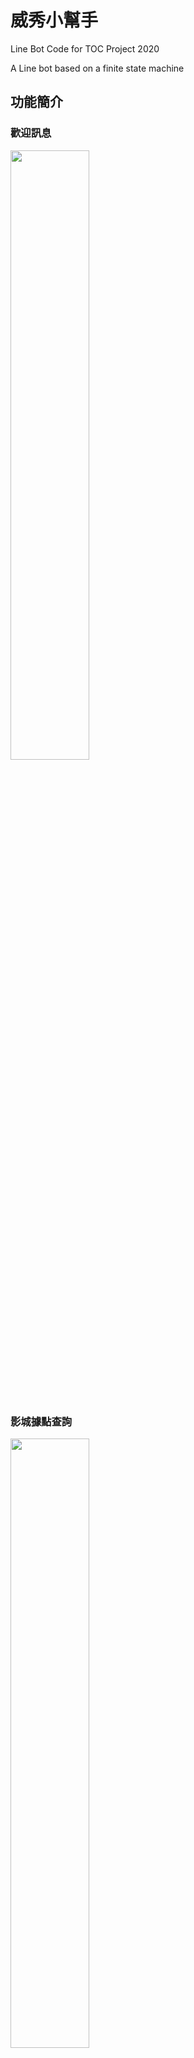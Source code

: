 # 威秀小幫手

Line Bot Code for TOC Project 2020

A Line bot based on a finite state machine


## 功能簡介

### 歡迎訊息
<img src="./img/IMG_0742.PNG" width="50%" height="50%" />

<br><br/>

### 影城據點查詢
<img src="./img/IMG_0748.PNG" width="50%" height="50%" />

<br><br/>

### 熱映中電影
<img src="./img/IMG_0743.PNG" width="50%" height="50%" />

<br><br/>

### 電影劇情簡介
<img src="./img/IMG_0744.PNG" width="50%" height="50%" />

<br><br/>

### 電影版本選擇
<img src="./img/IMG_0745.PNG" width="50%" height="50%" />

<br><br/>

### 影城選擇
<img src="./img/IMG_0746.PNG" width="50%" height="50%" />

<br><br/>

### 時刻表顯示
<img src="./img/IMG_0747.PNG" width="50%" height="50%" />



## Finite State Machine
![fsm](./img/show-fsm.png)

## Message Type

1. Text Message:
   回傳文字訊息給user，「歡迎訊息」、「電影劇情簡介」、「時刻表顯示」均用text message回覆。
2. Flex Message:
   可自行設計回覆的內容樣式，不拘束於line提供的template格式。使用Line Developer的Flex Message Simulator設計，點選元件後可以直接從右方修改屬性，左方能立即產生UI。
   <img src="./img/flex.png" width="100%" height="100%" />
   <br><br/>
   完成設計後可按View as JSON，產生的JSON code可加入python程式裡，透過json.dumps()和json.loads()將JSON code轉換成轉換成python line bot sdk裡FlexSendMessage可以接受的dict。
   ```
    bubble_string={
        'type': 'bubble',
        'direction': 'ltr',
        'hero': {
            'type': 'image',
            'url': 'https://example.com/cafe.jpg',
            'size': 'full',
            'aspectRatio': '20:13',
            'aspectMode': 'cover',
            'action': { 'type': 'uri', 'uri': 'http://example.com', 'label': 'label' }
        }
    }
	s1 = json.dumps(bubble_string)
    s2 = json.loads(s1)
    flex_message = FlexSendMessage(alt_text='hello',contents=s2)
	```

## Web Crawling
使用BeautifulSoup套件實作華納威秀官網的爬蟲，從 https://www.vscinemas.com.tw/vsweb/film/index.aspx 得到熱映中電影的圖片(藍框處)、名字和通往電影詳情的網址(紅框處)。

<img src="./img/page2.png" width="100%" height="100%" />

<br><br/>
在電影詳情的網頁得到電影的放映版本(紅框處)和對應的放映影廳(藍框處)

<img src="./img/page3.png" width="100%" height="100%" />

<br><br/>
同樣在電影詳情的網頁，選擇放映影廳後得到該影廳的的放映日期(紅框處)和放映時間(藍框處)

<img src="./img/page4.png" width="100%" height="100%" />

<br><br/>
在影城介紹的網頁https://www.vscinemas.com.tw/vsweb/theater/index.aspx 裡得到各地影城的名字地址及電話(紅框處)

<img src="./img/page1.png" width="100%" height="100%" />

* user
	* Input: "go to state1"
		* Reply: "I'm entering state1"

	* Input: "go to state2"
		* Reply: "I'm entering state2"

## Deploy
Setting to deploy webhooks on Heroku.

### Heroku CLI installation

* [macOS, Windows](https://devcenter.heroku.com/articles/heroku-cli)

or you can use Homebrew (MAC)
```sh
brew tap heroku/brew && brew install heroku
```

or you can use Snap (Ubuntu 16+)
```sh
sudo snap install --classic heroku
```

### Connect to Heroku

1. Register Heroku: https://signup.heroku.com

2. Create Heroku project from website

3. CLI Login

	`heroku login`

### Upload project to Heroku

1. Add local project to Heroku project

	heroku git:remote -a {HEROKU_APP_NAME}

2. Upload project

	```
	git add .
	git commit -m "Add code"
	git push -f heroku master
	```

3. Set Environment - Line Messaging API Secret Keys

	```
	heroku config:set LINE_CHANNEL_SECRET=your_line_channel_secret
	heroku config:set LINE_CHANNEL_ACCESS_TOKEN=your_line_channel_access_token
	```

4. Your Project is now running on Heroku!

	url: `{HEROKU_APP_NAME}.herokuapp.com/callback`

	debug command: `heroku logs --tail --app {HEROKU_APP_NAME}`

5. If fail with `pygraphviz` install errors

	run commands below can solve the problems
	```
	heroku buildpacks:set heroku/python
	heroku buildpacks:add --index 1 heroku-community/apt
	```

	refference: https://hackmd.io/@ccw/B1Xw7E8kN?type=view#Q2-如何在-Heroku-使用-pygraphviz

## Reference
[Pipenv](https://medium.com/@chihsuan/pipenv-更簡單-更快速的-python-套件管理工具-135a47e504f4) ❤️ [@chihsuan](https://github.com/chihsuan)

[TOC-Project-2019](https://github.com/winonecheng/TOC-Project-2019) ❤️ [@winonecheng](https://github.com/winonecheng)

Flask Architecture ❤️ [@Sirius207](https://github.com/Sirius207)

[Line line-bot-sdk-python](https://github.com/line/line-bot-sdk-python/tree/master/examples/flask-echo)
